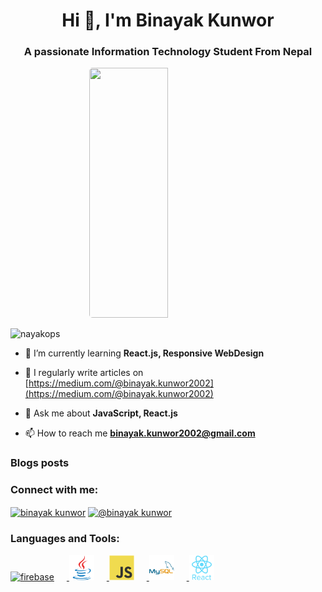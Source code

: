 <!-- https://d6f6d0kpz0gyr.cloudfront.net/uploads/images-archive/Blog/Gifs/coding.gif -->

<!DOCTYPE html>
<html lang="en">
<body>
    <h1 align="center">Hi 👋, I'm Binayak Kunwor</h1>
<h3 align="center">A passionate Information Technology Student From Nepal</h3>
<img src="https://d6f6d0kpz0gyr.cloudfront.net/uploads/images-archive/Blog/Gifs/coding.gif" alt="" width="50%" height="400px" style="border-radius: 5px; margin-left: 25%;">
<p align="left"> <img src="https://komarev.com/ghpvc/?username=nayakops&label=Profile%20views&color=0e75b6&style=flat" alt="nayakops" /> </p>

- 🌱 I’m currently learning **React.js, Responsive WebDesign**

- 📝 I regularly write articles on [https://medium.com/@binayak.kunwor2002](https://medium.com/@binayak.kunwor2002)

- 💬 Ask me about **JavaScript, React.js**

- 📫 How to reach me **binayak.kunwor2002@gmail.com**

### Blogs posts
<!-- BLOG-POST-LIST:START -->
<!-- BLOG-POST-LIST:END -->

<h3 align="left">Connect with me:</h3>
<p align="left">
<a href="https://linkedin.com/in/binayak-kunwor" target="blank"><img align="center" src="https://raw.githubusercontent.com/rahuldkjain/github-profile-readme-generator/master/src/images/icons/Social/linked-in-alt.svg" alt="binayak kunwor" height="30" width="40" /></a>
<a href="https://medium.com/@binayak.kunwor2002" target="blank"><img align="center" src="https://raw.githubusercontent.com/rahuldkjain/github-profile-readme-generator/master/src/images/icons/Social/medium.svg" alt="@binayak kunwor" height="30" width="40" /></a>
</p>

<h3 align="left">Languages and Tools:</h3>
<p align="left"> <a href="https://firebase.google.com/" target="_blank" rel="noreferrer"> <img src="https://www.vectorlogo.zone/logos/firebase/firebase-icon.svg" alt="firebase" width="40" height="40" style="margin-right:20px;"/> </a>
    <a href="https://www.java.com" target="_blank" rel="noreferrer"> <img src="https://raw.githubusercontent.com/devicons/devicon/master/icons/java/java-original.svg" alt="java" width="40" height="40" style="margin-right:20px;"/> </a>
    <a href="https://developer.mozilla.org/en-US/docs/Web/JavaScript" target="_blank" rel="noreferrer"> <img src="https://raw.githubusercontent.com/devicons/devicon/master/icons/javascript/javascript-original.svg" alt="javascript" width="40" height="40" style="margin-right:20px;"/> </a> 
    <a href="https://www.mysql.com/" target="_blank" rel="noreferrer"> <img src="https://raw.githubusercontent.com/devicons/devicon/master/icons/mysql/mysql-original-wordmark.svg" alt="mysql" width="40" height="40" style="margin-right:20px;"/> </a> 
    <a href="https://reactjs.org/" target="_blank" rel="noreferrer"> <img src="https://raw.githubusercontent.com/devicons/devicon/master/icons/react/react-original-wordmark.svg" alt="react" width="40" height="40"/> </a> </p>
</body>
</html>
